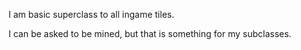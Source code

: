 I am basic superclass to all ingame tiles.

I can be asked to be mined, but that is something for my subclasses.
